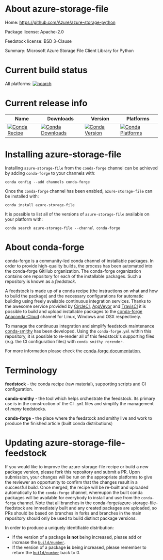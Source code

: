About azure-storage-file
========================

Home: https://github.com/Azure/azure-storage-python

Package license: Apache-2.0

Feedstock license: BSD 3-Clause

Summary: Microsoft Azure Storage File Client Library for Python



Current build status
====================

All platforms:
[![noarch](https://img.shields.io/circleci/project/github/conda-forge/azure-storage-file-feedstock/master.svg?label=noarch)](https://circleci.com/gh/conda-forge/azure-storage-file-feedstock)

Current release info
====================

| Name | Downloads | Version | Platforms |
| --- | --- | --- | --- |
| [![Conda Recipe](https://img.shields.io/badge/recipe-azure--storage--file-green.svg)](https://anaconda.org/conda-forge/azure-storage-file) | [![Conda Downloads](https://img.shields.io/conda/dn/conda-forge/azure-storage-file.svg)](https://anaconda.org/conda-forge/azure-storage-file) | [![Conda Version](https://img.shields.io/conda/vn/conda-forge/azure-storage-file.svg)](https://anaconda.org/conda-forge/azure-storage-file) | [![Conda Platforms](https://img.shields.io/conda/pn/conda-forge/azure-storage-file.svg)](https://anaconda.org/conda-forge/azure-storage-file) |

Installing azure-storage-file
=============================

Installing `azure-storage-file` from the `conda-forge` channel can be achieved by adding `conda-forge` to your channels with:

```
conda config --add channels conda-forge
```

Once the `conda-forge` channel has been enabled, `azure-storage-file` can be installed with:

```
conda install azure-storage-file
```

It is possible to list all of the versions of `azure-storage-file` available on your platform with:

```
conda search azure-storage-file --channel conda-forge
```


About conda-forge
=================

conda-forge is a community-led conda channel of installable packages.
In order to provide high-quality builds, the process has been automated into the
conda-forge GitHub organization. The conda-forge organization contains one repository
for each of the installable packages. Such a repository is known as a *feedstock*.

A feedstock is made up of a conda recipe (the instructions on what and how to build
the package) and the necessary configurations for automatic building using freely
available continuous integration services. Thanks to the awesome service provided by
[CircleCI](https://circleci.com/), [AppVeyor](https://www.appveyor.com/)
and [TravisCI](https://travis-ci.org/) it is possible to build and upload installable
packages to the [conda-forge](https://anaconda.org/conda-forge)
[Anaconda-Cloud](https://anaconda.org/) channel for Linux, Windows and OSX respectively.

To manage the continuous integration and simplify feedstock maintenance
[conda-smithy](https://github.com/conda-forge/conda-smithy) has been developed.
Using the ``conda-forge.yml`` within this repository, it is possible to re-render all of
this feedstock's supporting files (e.g. the CI configuration files) with ``conda smithy rerender``.

For more information please check the [conda-forge documentation](https://conda-forge.org/docs/).

Terminology
===========

**feedstock** - the conda recipe (raw material), supporting scripts and CI configuration.

**conda-smithy** - the tool which helps orchestrate the feedstock.
                   Its primary use is in the construction of the CI ``.yml`` files
                   and simplify the management of *many* feedstocks.

**conda-forge** - the place where the feedstock and smithy live and work to
                  produce the finished article (built conda distributions)


Updating azure-storage-file-feedstock
=====================================

If you would like to improve the azure-storage-file recipe or build a new
package version, please fork this repository and submit a PR. Upon submission,
your changes will be run on the appropriate platforms to give the reviewer an
opportunity to confirm that the changes result in a successful build. Once
merged, the recipe will be re-built and uploaded automatically to the
`conda-forge` channel, whereupon the built conda packages will be available for
everybody to install and use from the `conda-forge` channel.
Note that all branches in the conda-forge/azure-storage-file-feedstock are
immediately built and any created packages are uploaded, so PRs should be based
on branches in forks and branches in the main repository should only be used to
build distinct package versions.

In order to produce a uniquely identifiable distribution:
 * If the version of a package **is not** being increased, please add or increase
   the [``build/number``](https://conda.io/docs/user-guide/tasks/build-packages/define-metadata.html#build-number-and-string).
 * If the version of a package **is** being increased, please remember to return
   the [``build/number``](https://conda.io/docs/user-guide/tasks/build-packages/define-metadata.html#build-number-and-string)
   back to 0.
